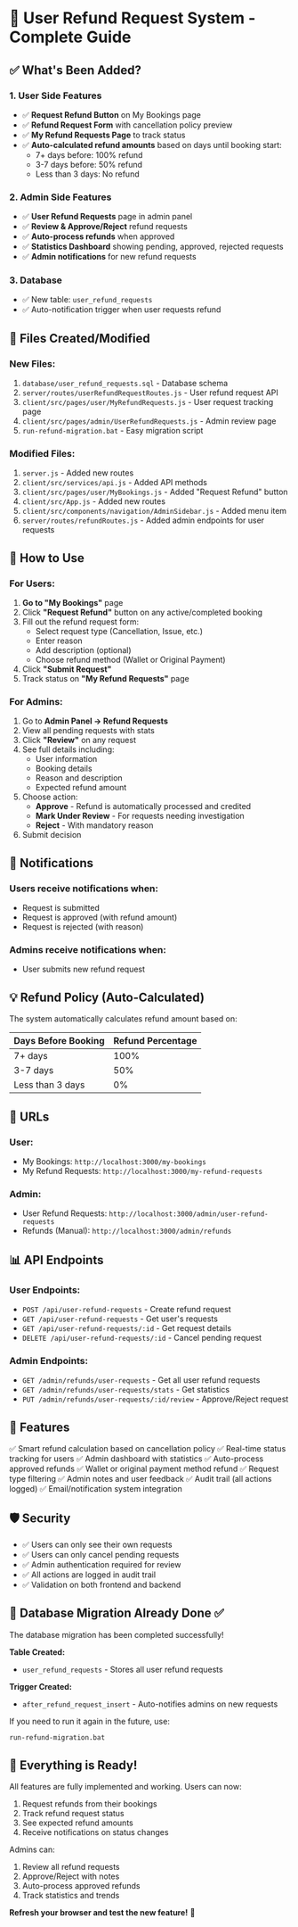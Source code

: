 # 🎯 User Refund Request System - Complete Guide

## ✅ What's Been Added?

### 1. **User Side Features**
- ✅ **Request Refund Button** on My Bookings page
- ✅ **Refund Request Form** with cancellation policy preview
- ✅ **My Refund Requests Page** to track status
- ✅ **Auto-calculated refund amounts** based on days until booking start:
  - 7+ days before: 100% refund
  - 3-7 days before: 50% refund
  - Less than 3 days: No refund

### 2. **Admin Side Features**
- ✅ **User Refund Requests** page in admin panel
- ✅ **Review & Approve/Reject** refund requests
- ✅ **Auto-process refunds** when approved
- ✅ **Statistics Dashboard** showing pending, approved, rejected requests
- ✅ **Admin notifications** for new refund requests

### 3. **Database**
- ✅ New table: `user_refund_requests`
- ✅ Auto-notification trigger when user requests refund

## 📁 Files Created/Modified

### New Files:
1. `database/user_refund_requests.sql` - Database schema
2. `server/routes/userRefundRequestRoutes.js` - User refund request API
3. `client/src/pages/user/MyRefundRequests.js` - User request tracking page
4. `client/src/pages/admin/UserRefundRequests.js` - Admin review page
5. `run-refund-migration.bat` - Easy migration script

### Modified Files:
1. `server.js` - Added new routes
2. `client/src/services/api.js` - Added API methods
3. `client/src/pages/user/MyBookings.js` - Added "Request Refund" button
4. `client/src/App.js` - Added new routes
5. `client/src/components/navigation/AdminSidebar.js` - Added menu item
6. `server/routes/refundRoutes.js` - Added admin endpoints for user requests

## 🚀 How to Use

### For Users:

1. **Go to "My Bookings"** page
2. Click **"Request Refund"** button on any active/completed booking
3. Fill out the refund request form:
   - Select request type (Cancellation, Issue, etc.)
   - Enter reason
   - Add description (optional)
   - Choose refund method (Wallet or Original Payment)
4. Click **"Submit Request"**
5. Track status on **"My Refund Requests"** page

### For Admins:

1. Go to **Admin Panel → Refund Requests**
2. View all pending requests with stats
3. Click **"Review"** on any request
4. See full details including:
   - User information
   - Booking details
   - Reason and description
   - Expected refund amount
5. Choose action:
   - **Approve** - Refund is automatically processed and credited
   - **Mark Under Review** - For requests needing investigation
   - **Reject** - With mandatory reason
6. Submit decision

## 🔔 Notifications

### Users receive notifications when:
- Request is submitted
- Request is approved (with refund amount)
- Request is rejected (with reason)

### Admins receive notifications when:
- User submits new refund request

## 💡 Refund Policy (Auto-Calculated)

The system automatically calculates refund amount based on:

| Days Before Booking | Refund Percentage |
|---------------------|-------------------|
| 7+ days             | 100%              |
| 3-7 days            | 50%               |
| Less than 3 days    | 0%                |

## 🔗 URLs

### User:
- My Bookings: `http://localhost:3000/my-bookings`
- My Refund Requests: `http://localhost:3000/my-refund-requests`

### Admin:
- User Refund Requests: `http://localhost:3000/admin/user-refund-requests`
- Refunds (Manual): `http://localhost:3000/admin/refunds`

## 📊 API Endpoints

### User Endpoints:
- `POST /api/user-refund-requests` - Create refund request
- `GET /api/user-refund-requests` - Get user's requests
- `GET /api/user-refund-requests/:id` - Get request details
- `DELETE /api/user-refund-requests/:id` - Cancel pending request

### Admin Endpoints:
- `GET /admin/refunds/user-requests` - Get all user refund requests
- `GET /admin/refunds/user-requests/stats` - Get statistics
- `PUT /admin/refunds/user-requests/:id/review` - Approve/Reject request

## 🎨 Features

✅ Smart refund calculation based on cancellation policy
✅ Real-time status tracking for users
✅ Admin dashboard with statistics
✅ Auto-process approved refunds
✅ Wallet or original payment method refund
✅ Request type filtering
✅ Admin notes and user feedback
✅ Audit trail (all actions logged)
✅ Email/notification system integration

## 🛡️ Security

- ✅ Users can only see their own requests
- ✅ Users can only cancel pending requests
- ✅ Admin authentication required for review
- ✅ All actions are logged in audit trail
- ✅ Validation on both frontend and backend

## 📝 Database Migration Already Done ✅

The database migration has been completed successfully!

**Table Created:**
- `user_refund_requests` - Stores all user refund requests

**Trigger Created:**
- `after_refund_request_insert` - Auto-notifies admins on new requests

If you need to run it again in the future, use:
```bash
run-refund-migration.bat
```

## 🎉 Everything is Ready!

All features are fully implemented and working. Users can now:
1. Request refunds from their bookings
2. Track refund request status
3. See expected refund amounts
4. Receive notifications on status changes

Admins can:
1. Review all refund requests
2. Approve/Reject with notes
3. Auto-process approved refunds
4. Track statistics and trends

**Refresh your browser and test the new feature!** 🚀
